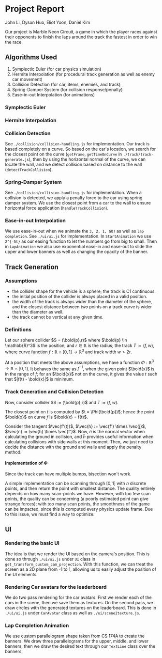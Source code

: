 # Project Report

John Li, Dyson Huo, Eliot Yoon, Daniel Kim

Our project is Marble Neon Circuit, a game in which the player races against their opponents to finish the laps around the track the fastest in order to win the race.

## Algorithms Used

1. Symplectic Euler (for car physics simulation)
2. Hermite Interpolation (for procedural track generation as well as enemy car movement)
3. Collision Detection (for car, items, enemies, and track)
4. Spring-Damper System (for collision response/penalty)
5. Ease-in-out Interpolation (for animations)

### Symplectic Euler

### Hermite Interpolation

### Collision Detection

See `./collision/collision-handling.js` for implementation. Our track is based completely on a curve. So based on the car's location, we search for the closest point on the curve (`getFrame`, `getTimeOnCurve` in `./track/track-generate.js`), then by using the horizontal normal of the curve, we can locate the wall, and we detect collision based on distance to the wall (`detectTrackCollision`).

### Spring-Damper System

See `./collision/collision-handling.js` for implementation. When a collision is detected, we apply a penalty force to the car using spring damper system. We use the closest point from a car to the wall to ensure horizontal force application (`handleTrackCollision`).

### Ease-in-out Interpolation

We use ease-in-out when we animate the `3, 2, 1, GO!` as well as `lap completion`. See `./ui/ui.js` for implementation. In `StartAnimation` we use `2^{-5t}` as our easing function to let the numbers go from big to small. Then in `LapAnimation` we also use exponential ease-in and ease-out to slide the upper and lower banners as well as changing the opacity of the banner.

## Track Generation

### Assumptions

- the collider shape for the vehicle is a sphere; the track is C1 continuous.
- the initial position of the collider is always placed in a valid position.
- the width of the track is always wider than the diameter of the sphere, 
  and the closest distance between two points on a track curve is wider than the
  diameter as well.
- the track cannot be vertical at any given time.

### Definitions

Let our sphere collider $S = (\bold{p},r)$ where $\bold{p} \in \mathbb{R}^3$ is
the position, and $r\in\mathbb{R}$ is the radius; the track $T := (f, w)$, where 
curve function $f:\mathbb{R} \cap [0,1] \to \mathbb{R}^3$ and track width 
$w > 2r$.

At a position that meets the above assumptions, we have a function 
$\Phi: \mathbb{R}^3 \to \mathbb{R} \cap [0,1]$. It behaves the same as $f^{-1}$,
when the given point $\bold{x}$ is in the range of $f$; for an $\bold{x}$ not on
the curve, it gives the value $t$ such that $|f(t) - \bold{x}|$ is minimum.

### Track Generation and Collision Detection

Now, consider collider $S := (\bold{p},r)$ and $T := (f, w)$. 

The closest point on $t$ is computed by $t = \Phi(\bold{p})$; hence the point 
$\bold{x}$ on curve $f$ is $\bold{x} = f(t)$. 

Consider the tangent $\vec{f'(t)}$, $\vec{h} := \vec{f'} \times \vec{j}$, 
$\vec{n} := \vec{h} \times \vec{f'}$. Now, $\hat{n}$ is the normal vector when 
calculating the ground in collision, and $\hat{h}$ provides useful information 
when calculating collisions with side walls at this moment. Then, we just need
to decide the distance with the ground and walls and apply the penalty method.

#### Implementation of $\Phi$

Since the track can have multiple bumps, bisection won't work.

A simple implementation can be scanning through $[0,1]$ with $n$ discrete points, and then return the point with smallest distance. The quality entirely depends on how many scan-points we have. However, with too few scan points, the quality can be concerning (a poorly estimated point can give strange forces); with too many scan points, the smoothness of the game can be impacted, since this is computed every physics update frame. Due to this issue, we must find a way to optimize.

## UI

### Rendering the basic UI

The idea is that we render the UI based on the camera's position. This is done so through `./ui/ui.js` under `UI` class in `get_transform_custom_cam_projection`. With this function, we can treat the screen as a 2D plane from -1 to 1, allowing us to easily adjust the position of the UI elements.

### Rendering Car avatars for the leaderboard

We do two pass rendering for the car avatars. First we render each of the cars in the scene, then we save them as textures. On the second pass, we draw circles with the generated textures on the leaderboard. This is done in `./ui/ui.js` under `CarAvatar` class as well as `./ui/scene2texture.js`.

### Lap Completion Animation

We use custom parallelogram shape taken from CS 174A to create the banners. We draw three parallelograms for the upper, middle, and lower banners, then we draw the desired text through our `TextLine` class over the banners.
